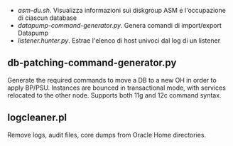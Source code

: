 - *asm-du.sh*. Visualizza informazioni sui diskgroup ASM e l'occupazione di ciascun database
- *datapump-command-generator.py*. Genera comandi di import/export Datapump
- *listener.hunter.py*. Estrae l'elenco di host univoci dal log di un listener

## db-patching-command-generator.py
Generate the required commands to move a DB to a new OH in order to apply BP/PSU. Instances are bounced in transactional mode, with services relocated to the other node. Supports both 11g and 12c command syntax.

## logcleaner.pl
Remove logs, audit files, core dumps from Oracle Home directories.
